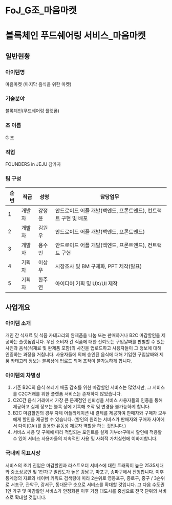 # FoJ_G조_마음마켓
# 블록체인 푸드쉐어링 서비스_마음마켓
## 일반현황
### 아이템명
마음마켓 (마지막 음식을 위한 마켓)
### 기술분야
블록체인(푸드쉐어링 플랫폼)
### 조 이름
G 조
### 직업
FOUNDERS in JEJU 참가자
### 팀 구성
|순번|직급|성명|담당업무|
|--|--|---|---------------------------------------------|
|1|개발자|강정윤|안드로이드 어플 개발(백엔드, 프론트엔드), 컨트랙트 구현 및 배포|
|2|개발자|김원우|안드로이드 어플 개발(백엔드, 프론트엔드)||||
|3|개발자|용수민|안드로이드 어플 개발(백엔드, 프론트엔드), 컨트랙트 구현|||
|4|기획자|이상우|시장조사 및 BM 구체화, PPT 제작(발표)||
|5|기획자|한주연|아이디어 기획 및 UX/UI 제작|
## 사업개요
### 아이템 소개
개인 간 식재료 및 식품 카테고리의 완제품을 나눔 또는 판매하거나 B2C 마감할인을 제공하는 플랫폼입니다.
우선 소비자 간 식품에 대한 신뢰도는 구입날짜를 판별할 수 있는 사진과 음식(식재료 및 완제품 포함)의 사진을 업로드하고 사용자들이 그 정보에 대해 인증하는 과정을 거칩니다. 사용자들에 의해 승인된 음식에 대해 기입한 구입날짜와 제품 카테고리 정보는 블록상에 업로드 되어 조작이 불가능하게 합니다.
### 아이템의 차별성
1. 기존 B2C의 음식 쓰레기 배출 감소를 위한 마감할인 서비스는 많았지만, 그 서비스를 
C2C거래를 위한 플랫폼 서비스는 존재하지 않았습니다.
2. C2C간 음식 거래에서 가장 큰 문제점인 신뢰성을 서비스 사용자들의 인증을 통해 
제공하고 실제 정보는 블록 상에 기록해 조작 및 변경을 불가능하게 합니다.
3. B2C 마감할인의 경우 자체 어플리케이션 내 결제를 제공하여 판매자와 구매자 모두에게 
할인을 제공할 수 있습니다. (할인의 원리는 서비스가 판매자와 구매자 사이에서 다이(DAI)를 활용한 유동성 제공자 역할을 하는 것입니다.)
4. 서비스 사용 및 구매에 따라 적립되는 포인트를 실제 기부or구매시 할인에 적용할 수
있어 서비스 사용자들의 지속적인 사용 및 사회적 가치실현에 이바지합니다.
### 국내외 목표시장
서비스의 초기 진입은 마감할인과 라스트오더 서비스에 대한 트래픽이 높은 2535세대와 중소상공인 및 1인가구 밀집도가 높은 강남구, 마포구, 송파구에서 진행합니다.
 이후 통계청의 자료와 네이버 키워드 검색량에 따라 2순위로 영등포구, 종로구, 중구 / 3순위로 서초구, 관악구, 강서구, 동대문구 순으로 서비스를 확대할 것입니다. 그 다음 수도권 1인 가구 및 마감할인 서비스가 안정화된 이후 거점 대도시를 중심으로 전국 단위의 서비스로 확대할 것입니다.
